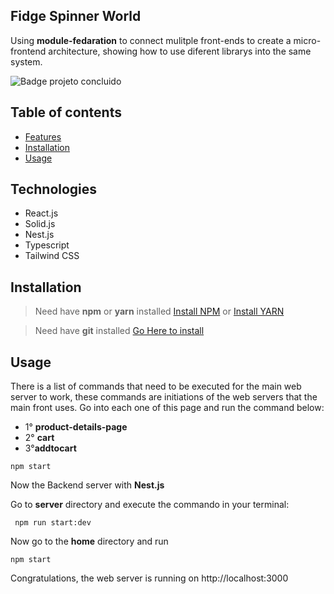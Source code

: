 ## Fidge Spinner World

Using **module-fedaration** to connect mulitple front-ends to create a micro-frontend architecture, showing how to use diferent librarys into the same system.

![Badge projeto concluido](https://img.shields.io/badge/Status-Projeto%20concluido-blue)

## Table of contents

- [Features](#features)
- [Installation](#installation)
- [Usage](#usage)

## Technologies

- React.js
- Solid.js
- Nest.js
- Typescript
- Tailwind CSS

## Installation

> Need have **npm** or **yarn** installed [Install NPM](https://nodejs.org/en/) or [Install YARN](https://yarnpkg.com/)

> Need have **git** installed [Go Here to install](https://git-scm.com/downloads)

## Usage

There is a list of commands that need to be executed for the main web server to work, these commands are initiations of the web servers that the main front uses. Go into each one of this page and run the command below:

- 1° **product-details-page**
- 2° **cart**
- 3°**addtocart**

```
npm start
```

Now the Backend server with **Nest.js**

Go to **server** directory and execute the commando in your terminal:

```
 npm run start:dev
```

Now go to the **home** directory and run

```
npm start
```

Congratulations, the web server is running on http://localhost:3000
